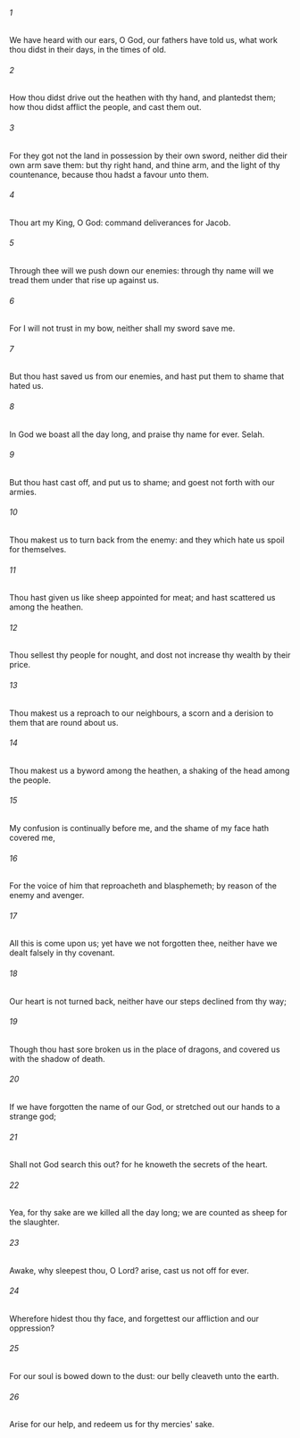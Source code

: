 ###### 1
We have heard with our ears, O God, our fathers have told us, what work thou didst in their days, in the times of old.

###### 2
How thou didst drive out the heathen with thy hand, and plantedst them; how thou didst afflict the people, and cast them out.

###### 3
For they got not the land in possession by their own sword, neither did their own arm save them: but thy right hand, and thine arm, and the light of thy countenance, because thou hadst a favour unto them.

###### 4
Thou art my King, O God: command deliverances for Jacob.

###### 5
Through thee will we push down our enemies: through thy name will we tread them under that rise up against us.

###### 6
For I will not trust in my bow, neither shall my sword save me.

###### 7
But thou hast saved us from our enemies, and hast put them to shame that hated us.

###### 8
In God we boast all the day long, and praise thy name for ever. Selah.

###### 9
But thou hast cast off, and put us to shame; and goest not forth with our armies.

###### 10
Thou makest us to turn back from the enemy: and they which hate us spoil for themselves.

###### 11
Thou hast given us like sheep appointed for meat; and hast scattered us among the heathen.

###### 12
Thou sellest thy people for nought, and dost not increase thy wealth by their price.

###### 13
Thou makest us a reproach to our neighbours, a scorn and a derision to them that are round about us.

###### 14
Thou makest us a byword among the heathen, a shaking of the head among the people.

###### 15
My confusion is continually before me, and the shame of my face hath covered me,

###### 16
For the voice of him that reproacheth and blasphemeth; by reason of the enemy and avenger.

###### 17
All this is come upon us; yet have we not forgotten thee, neither have we dealt falsely in thy covenant.

###### 18
Our heart is not turned back, neither have our steps declined from thy way;

###### 19
Though thou hast sore broken us in the place of dragons, and covered us with the shadow of death.

###### 20
If we have forgotten the name of our God, or stretched out our hands to a strange god;

###### 21
Shall not God search this out? for he knoweth the secrets of the heart.

###### 22
Yea, for thy sake are we killed all the day long; we are counted as sheep for the slaughter.

###### 23
Awake, why sleepest thou, O Lord? arise, cast us not off for ever.

###### 24
Wherefore hidest thou thy face, and forgettest our affliction and our oppression?

###### 25
For our soul is bowed down to the dust: our belly cleaveth unto the earth.

###### 26
Arise for our help, and redeem us for thy mercies' sake.

